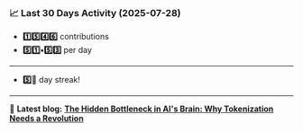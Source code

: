 <!--START_STATS-->
### 📈 Last 30 Days Activity (2025-07-28)  
- **1️⃣5️⃣4️⃣6️⃣** contributions  
- **5️⃣1️⃣•5️⃣3️⃣** per day
---
- **5️⃣🎱** day streak!
---
📝 **Latest blog:** [**The Hidden Bottleneck in AI's Brain: Why Tokenization Needs a Revolution**](https://andriak.com/blog/tokenization-revolution)
<!--END_STATS-->

